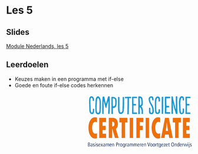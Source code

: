 # Les 5

## Slides

[Module Nederlands, les 5](https://slides.com/vhto/nederlands5)

## Leerdoelen

* Keuzes maken in een programma met if-else
* Goede en foute if-else codes herkennen

<img src="../../img/logoCSCert_10cm.jpg" align="right">

